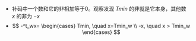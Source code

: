 - 补码中一个数和它的非相加等于0。观察发现 $Tmin$ 的非就是它本身，其他数 $x$ 的非为 $-x$
- $$
  -^t_wx=
  \begin{cases}
  Tmin, \quad x=Tmin_w \\
  -x, \quad x > Tmin_w
  \end{cases}
  $$